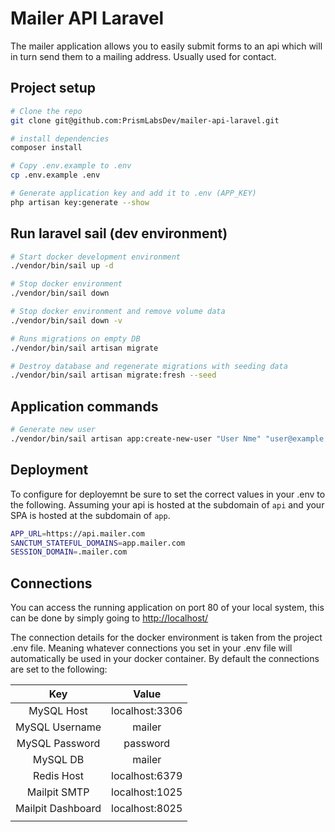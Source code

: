 # Mailer API Laravel

The mailer application allows you to easily submit forms to an api which will in turn send them to a mailing address. Usually used for contact.

## Project setup

``` bash
# Clone the repo
git clone git@github.com:PrismLabsDev/mailer-api-laravel.git

# install dependencies
composer install

# Copy .env.example to .env
cp .env.example .env

# Generate application key and add it to .env (APP_KEY)
php artisan key:generate --show
```

## Run laravel sail (dev environment)

``` bash
# Start docker development environment
./vendor/bin/sail up -d

# Stop docker environment
./vendor/bin/sail down

# Stop docker environment and remove volume data
./vendor/bin/sail down -v

# Runs migrations on empty DB
./vendor/bin/sail artisan migrate

# Destroy database and regenerate migrations with seeding data
./vendor/bin/sail artisan migrate:fresh --seed
```

## Application commands

``` sh
# Generate new user
./vendor/bin/sail artisan app:create-new-user "User Nme" "user@example.com" "password"
```

## Deployment

To configure for deployemnt be sure to set the correct values in your .env to the following. Assuming your api is hosted at the subdomain of `api` and your SPA is hosted at the subdomain of `app`.

``` sh
APP_URL=https://api.mailer.com
SANCTUM_STATEFUL_DOMAINS=app.mailer.com
SESSION_DOMAIN=.mailer.com
```

## Connections

You can access the running application on port 80 of your local system, this can be done by simply going to [http://localhost/](http://localhost/)

The connection details for the docker environment is taken from the project .env file. Meaning whatever connections you set in your .env file will automatically be used in your docker container. By default the connections are set to the following:

|      **Key**      |    **Value**   |
|:-----------------:|:--------------:|
| MySQL Host        | localhost:3306 |
| MySQL Username    |     mailer     |
| MySQL Password    |    password    |
| MySQL DB          |     mailer     |
| Redis Host        | localhost:6379 |
| Mailpit SMTP      | localhost:1025 |
| Mailpit Dashboard | localhost:8025 |
|                   |                |